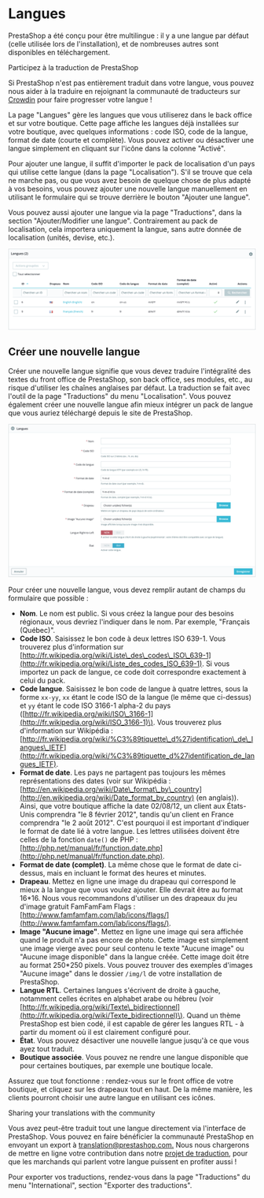 # Langues

PrestaShop a été conçu pour être multilingue : il y a une langue par défaut \(celle utilisée lors de l'installation\), et de nombreuses autres sont disponibles en téléchargement.

Participez à la traduction de PrestaShop

Si PrestaShop n'est pas entièrement traduit dans votre langue, vous pouvez nous aider à la traduire en rejoignant la communauté de traducteurs sur [Crowdin](https://crowdin.com/project/prestashop-official) pour faire progresser votre langue !

La page "Langues" gère les langues que vous utiliserez dans le back office et sur votre boutique. Cette page affiche les langues déjà installées sur votre boutique, avec quelques informations : code ISO, code de la langue, format de date \(courte et complète\). Vous pouvez activer ou désactiver une langue simplement en cliquant sur l'icône dans la colonne "Activé".

Pour ajouter une langue, il suffit d'importer le pack de localisation d'un pays qui utilise cette langue \(dans la page "Localisation"\). S'il se trouve que cela ne marche pas, ou que vous avez besoin de quelque chose de plus adapté à vos besoins, vous pouvez ajouter une nouvelle langue manuellement en utilisant le formulaire qui se trouve derrière le bouton "Ajouter une langue".

Vous pouvez aussi ajouter une langue via la page "Traductions", dans la section "Ajouter/Modifier une langue". Contrairement au pack de localisation, cela importera uniquement la langue, sans autre donnée de localisation \(unités, devise, etc.\).

![](../../../../.gitbook/assets/64225447.png)

## Créer une nouvelle langue <a id="Langues-Cr&#xE9;erunenouvellelangue"></a>

Créer une nouvelle langue signifie que vous devez traduire l'intégralité des textes du front office de PrestaShop, son back office, ses modules, etc., au risque d'utiliser les chaînes anglaises par défaut. La traduction se fait avec l'outil de la page "Traductions" du menu "Localisation". Vous pouvez également créer une nouvelle langue afin mieux intégrer un pack de langue que vous auriez téléchargé depuis le site de PrestaShop.

![](../../../../.gitbook/assets/64225448.png)

Pour créer une nouvelle langue, vous devez remplir autant de champs du formulaire que possible :

* **Nom**. Le nom est public. Si vous créez la langue pour des besoins régionaux, vous devriez l'indiquer dans le nom. Par exemple, "Français \(Québec\)".
* **Code ISO**. Saisissez le bon code à deux lettres ISO 639-1. Vous trouverez plus d'information sur [http://fr.wikipedia.org/wiki/Liste\_des\_codes\_ISO\_639-1](http://fr.wikipedia.org/wiki/Liste_des_codes_ISO_639-1). Si vous importez un pack de langue, ce code doit correspondre exactement à celui du pack.
* **Code langue**. Saisissez le bon code de langue à quatre lettres, sous la forme `xx-yy`, `xx` étant le code ISO de la langue \(le même que ci-dessus\) et `yy` étant le code ISO 3166-1 alpha-2 du pays \([http://fr.wikipedia.org/wiki/ISO\_3166-1](http://fr.wikipedia.org/wiki/ISO_3166-1)\). Vous trouverez plus d'information sur Wikipédia : [http://fr.wikipedia.org/wiki/%C3%89tiquette\_d%27identification\_de\_langues\_IETF](http://fr.wikipedia.org/wiki/%C3%89tiquette_d%27identification_de_langues_IETF).
* **Format de date**. Les pays ne partagent pas toujours les mêmes représentations des dates \(voir sur Wikipédia : [http://en.wikipedia.org/wiki/Date\_format\_by\_country](http://en.wikipedia.org/wiki/Date_format_by_country) \(en anglais\)\). Ainsi, que votre boutique affiche la date 02/08/12, un client aux États-Unis comprendra "le 8 février 2012", tandis qu'un client en France comprendra "le 2 août 2012". C'est pourquoi il est important d'indiquer le format de date lié à votre langue. Les lettres utilisées doivent être celles de la fonction `date()` de PHP : [http://php.net/manual/fr/function.date.php](http://php.net/manual/fr/function.date.php).
* **Format de date \(complet\)**. La même chose que le format de date ci-dessus, mais en incluant le format des heures et minutes.
* **Drapeau**. Mettez en ligne une image du drapeau qui correspond le mieux à la langue que vous voulez ajouter. Elle devrait être au format 16\*16. Nous vous recommandons d'utiliser un des drapeaux du jeu d'image gratuit FamFamFam Flags : [http://www.famfamfam.com/lab/icons/flags/](http://www.famfamfam.com/lab/icons/flags/).
* **Image "Aucune image"**. Mettez en ligne une image qui sera affichée quand le produit n'a pas encore de photo. Cette image est simplement une image vierge avec pour seul contenu le texte "Aucune image" ou "Aucune image disponible" dans la langue créée. Cette image doit être au format 250\*250 pixels. Vous pouvez trouver des exemples d'images "Aucune image" dans le dossier `/img/l` de votre installation de PrestaShop.
* **Langue RTL**. Certaines langues s'écrivent de droite à gauche, notamment celles écrites en alphabet arabe ou hébreu \(voir [http://fr.wikipedia.org/wiki/Texte\_bidirectionnel](http://fr.wikipedia.org/wiki/Texte_bidirectionnel)\). Quand un thème PrestaShop est bien codé, il est capable de gérer les langues RTL - à partir du moment où il est clairement configuré pour.
* **État**. Vous pouvez désactiver une nouvelle langue jusqu'à ce que vous ayez tout traduit.
* **Boutique associée**. Vous pouvez ne rendre une langue disponible que pour certaines boutiques, par exemple une boutique locale.

Assurez que tout fonctionne : rendez-vous sur le front office de votre boutique, et cliquez sur les drapeaux tout en haut. De la même manière, les clients pourront choisir une autre langue en utilisant ces icônes.

Sharing your translations with the community

Vous avez peut-être traduit tout une langue directement via l'interface de PrestaShop. Vous pouvez en faire bénéficier la communauté PrestaShop en envoyant un export à [translation@prestashop.com.](mailto:translation@prestashop.com.) Nous nous chargerons de mettre en ligne votre contribution dans notre [projet de traduction](https://crowdin.com/project/prestashop-official), pour que les marchands qui parlent votre langue puissent en profiter aussi !

Pour exporter vos traductions, rendez-vous dans la page "Traductions" du menu "International", section "Exporter des traductions".

